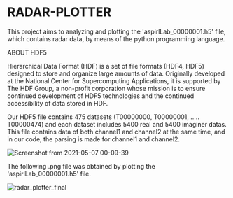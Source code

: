 # RADAR-PLOTTER

This project aims to analyzing and plotting the 'aspirlLab_00000001.h5' file, which contains radar data, by means of the python programming language.


ABOUT HDF5

Hierarchical Data Format (HDF) is a set of file formats (HDF4, HDF5) designed to store and organize large amounts of data. Originally developed at the National Center for Supercomputing Applications, it is supported by The HDF Group, a non-profit corporation whose mission is to ensure continued development of HDF5 technologies and the continued accessibility of data stored in HDF.

Our HDF5 file contains 475 datasets (T00000000, T00000001, ..... T00000474) and each dataset includes 5400 real and 5400 imaginer datas. This file contains data of both channel1 and channel2 at the same time, and in our code, the parsing is made for channel1 and channel2.

![Screenshot from 2021-05-07 00-09-39](https://user-images.githubusercontent.com/52501795/118412274-cbcafd80-b6a1-11eb-8293-237e4058e1a5.png)



The following .png file was obtained by plotting the 'aspirlLab_00000001.h5' file.

![radar_plotter_final](https://user-images.githubusercontent.com/52501795/118411989-282d1d80-b6a0-11eb-9b2a-a01eca2cdcf4.PNG)

